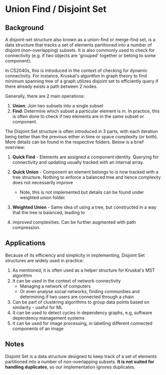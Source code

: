 # Union Find / Disjoint Set

## Background

A disjoint-set structure also known as a union-find or merge-find set, is a data structure that tracks a set of elements
partitioned into a number of disjoint (non-overlapping) subsets. It is also commonly used to check for connectivity 
(e.g. if two objects are 'grouped' together or belong to some component).

In CS2040s, this is introduced in the context of checking for dynamic connectivity. For instance, Kruskal's algorithm
in graph theory to find minimum spanning tree of a graph utilizes disjoint set to efficiently
query if there already exists a path between 2 nodes.

Generally, there are 2 main operations:

1. **Union**: Join two subsets into a single subset
2. **Find**: Determine which subset a particular element is in. In practice, this is often done to check
   if two elements are in the same subset or component.

The Disjoint Set structure is often introduced in 3 parts, with each iteration being better than the
previous either in time or space complexity (or both). More details can be found in the respective folders. 
Below is a brief overview:

1. **Quick Find** - Elements are assigned a component identity. 
Querying for connectivity and updating usually tracked with an internal array.

2. **Quick Union** - Component an element belongs to is now tracked with a tree structure. Nothing to enforce
a balanced tree and hence complexity does not necessarily improve
   - Note, this is not implemented but details can be found under weighted union folder.

3. **Weighted Union** - Same idea of using a tree, but constructed in a way that the tree is balanced, leading to 
4. improved complexities. Can be further augmented with path compression.

## Applications
Because of its efficiency and simplicity in implementing, Disjoint Set structures are widely used in practice:
1. As mentioned, it is often used as a helper structure for Kruskal's MST algorithm
2. It can be used in the context of network connectivity
   - Managing a network of computers 
   - Or even analyse social networks, finding communities and determining if two users are connected through a chain
3. Can be part of clustering algorithms to group data points based on similarity - useful for ML
4. It can be used to detect cycles in dependency graphs, e.g, software dependency management systems
5. It can be used for image processing, in labelling different connected components of an image

## Notes
Disjoint Set is a data structure designed to keep track of a set of elements partitioned into a number of 
non-overlapping subsets. **It is not suited for handling duplicates**, so our implementation ignores duplicates.
